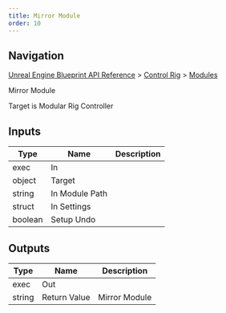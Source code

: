 ```yaml
---
title: Mirror Module
order: 10
---
```

## Navigation

[Unreal Engine Blueprint API Reference](https://dev.epicgames.com/documentation/en-us/unreal-engine/BlueprintAPI) > [Control Rig](https://dev.epicgames.com/documentation/en-us/unreal-engine/BlueprintAPI/ControlRig) > [Modules](https://dev.epicgames.com/documentation/en-us/unreal-engine/BlueprintAPI/ControlRig/Modules)

Mirror Module

Target is Modular Rig Controller

## Inputs

| Type | Name | Description |
| --- | --- | --- |
| exec | In |  |
| object | Target |  |
| string | In Module Path |  |
| struct | In Settings |  |
| boolean | Setup Undo |  |

## Outputs

| Type | Name | Description |
| --- | --- | --- |
| exec | Out |  |
| string | Return Value | Mirror Module |
